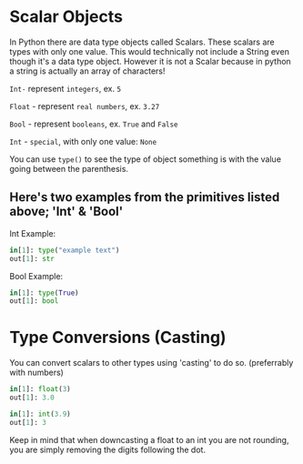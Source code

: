 # Scalar Objects

In Python there are data type objects called Scalars. These scalars are types with only one value. This would technically not include a String even though it's a data type object. However it is not a Scalar because in python a string is actually an array of characters!

<code>Int-</code> represent <code>integers</code>, ex. <code>5</code> 

<code>Float</code> - represent <code>real numbers</code>, ex. <code>3.27</code>

<code>Bool</code> - represent <code>booleans</code>, ex. <code>True</code> and <code>False</code>

<code>Int</code> - <code>special</code>, with only one value: <code>None</code>

You can use <code>type()</code> to see the type of object something is with the value going between the parenthesis.

## Here's two examples from the primitives listed above; 'Int' & 'Bool'

Int Example:

```python
in[1]: type("example text")
out[1]: str
```

Bool Example:

```python
in[1]: type(True)
out[1]: bool
```

# Type Conversions (Casting)

You can convert scalars to other types using 'casting' to do so. (preferrably with numbers)

```python
in[1]: float(3)
out[1]: 3.0
```
```python
in[1]: int(3.9)
out[1]: 3
```

Keep in mind that when downcasting a float to an int you are not rounding, you are simply removing the digits following the dot.

